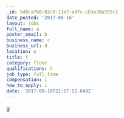 ```yaml
---
_id: 5d0ca7b0-82c8-11e7-a8fc-cb3a30a502c1
date_posted: '2017-08-16'
layout: jobs
full_name: a
poster_email: b
business_name: c
business_url: d
location: e
title: f
category: floor
qualifications: h
job_type: full_time
compensation: i
how_to_apply: i
date: '2017-08-16T21:17:52.849Z'
---
```

g
